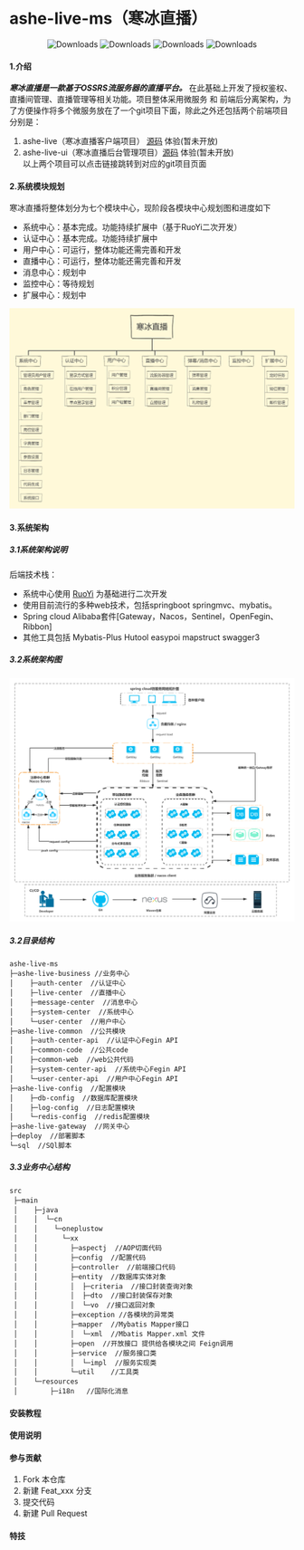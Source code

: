 # ashe-live-ms（寒冰直播）
<p align="center">
  <img src="https://img.shields.io/badge/Spring%20Boot-2.2.2.RELEASE-blue" alt="Downloads"/>
  <img src="https://img.shields.io/badge/Spring%20Cloud-Hoxton.RELEASE-blue" alt="Downloads"/>
  <img src="https://img.shields.io/badge/Spring%20Cloud%20Alibaba-2.2.0.RELEASE-blue" alt="Downloads"/>
  <img src="https://img.shields.io/badge/license-MIT-green" alt="Downloads"/>
</p>

#### 1.介绍
***寒冰直播是一款基于OSSRS流服务器的直播平台。***
在此基础上开发了授权鉴权、直播间管理、直播管理等相关功能。项目整体采用微服务 和 前端后分离架构，为了方便操作将多个微服务放在了一个git项目下面，除此之外还包括两个前端项目分别是：
1. ashe-live（寒冰直播客户端项目） [源码](https://gitee.com/oneplustow/ashe-live)    体验(暂未开放)
2. ashe-live-ui（寒冰直播后台管理项目）[源码](https://gitee.com/oneplustow/ashe-live-ui)  体验(暂未开放)  
以上两个项目可以点击链接跳转到对应的git项目页面
#### 2.系统模块规划
寒冰直播将整体划分为七个模块中心，现阶段各模块中心规划图和进度如下  
* 系统中心：基本完成。功能持续扩展中（基于RuoYi二次开发）
* 认证中心：基本完成。功能持续扩展中
* 用户中心：可运行，整体功能还需完善和开发
* 直播中心：可运行，整体功能还需完善和开发
* 消息中心：规划中
* 监控中心：等待规划
* 扩展中心：规划中

![alt 系统模块规划](./image/寒冰直播.png)

#### 3.系统架构
##### 3.1系统架构说明
后端技术栈：
* 系统中心使用 [RuoYi](https://gitee.com/y_project/RuoYi-Vue) 为基础进行二次开发
* 使用目前流行的多种web技术，包括springboot springmvc、mybatis。
* Spring cloud Alibaba套件[Gateway，Nacos，Sentinel，OpenFegin、Ribbon]
* 其他工具包括 Mybatis-Plus Hutool easypoi mapstruct swagger3


##### 3.2系统架构图
![alt 2系统架构图](./image/系统架构图.png)

##### 3.2目录结构
```markdown
ashe-live-ms  
├─ashe-live-business //业务中心
│    ├─auth-center  //认证中心
│    ├─live-center  //直播中心
│    ├─message-center  //消息中心
│    ├─system-center  //系统中心
│    └─user-center  //用户中心
├─ashe-live-common  //公共模块
│    ├─auth-center-api  //认证中心Fegin API
│    ├─common-code  //公共code
│    ├─common-web  //web公共代码
│    ├─system-center-api  //系统中心Fegin API
│    └─user-center-api  //用户中心Fegin API
├─ashe-live-config  //配置模块
│    ├─db-config  //数据库配置模块
│    ├─log-config  //日志配置模块
│    └─redis-config  //redis配置模块
├─ashe-live-gateway  //网关中心
├─deploy  //部署脚本
└─sql  //SQl脚本
```
##### 3.3业务中心结构
```markdown
src
 ├─main
 │    ├─java
 │    │  └─cn
 │    │    └─oneplustow
 │    │      └─xx
 │    │        ├─aspectj  //AOP切面代码
 │    │        ├─config  //配置代码
 │    │        ├─controller  //前端接口代码
 │    │        ├─entity  //数据库实体对象
 │    │        │  ├─criteria  //接口封装查询对象
 │    │        │  ├─dto  //接口封装保存对象
 │    │        │  └─vo  //接口返回对象
 │    │        ├─exception //各模块的异常类
 │    │        ├─mapper  //Mybatis Mapper接口
 │    │        │  └─xml  //Mbatis Mapper.xml 文件
 │    │        ├─open  //开放接口 提供给各模块之间 Feign调用
 │    │        ├─service  //服务接口类
 │    │        │  └─impl  //服务实现类
 │    │        └─util    //工具类
 │    └─resources
 │        ├─i18n   //国际化消息
```
#### 安装教程

#### 使用说明

#### 参与贡献

1.  Fork 本仓库
2.  新建 Feat_xxx 分支
3.  提交代码
4.  新建 Pull Request

#### 特技

